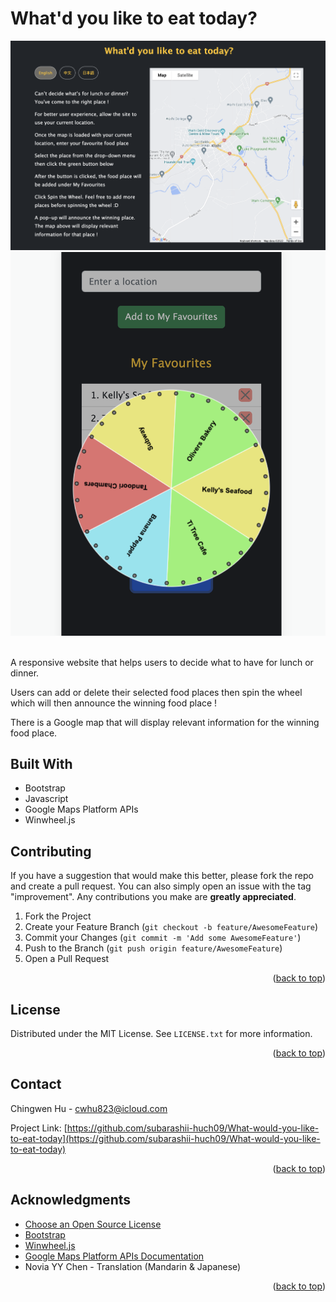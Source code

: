 # What'd you like to eat today?
![Demo-2](./images/demo-2.png)
![Demo-1](./images/demo-1.png)

<br>
A responsive website that helps users to decide what to have for lunch or dinner.

Users can add or delete their selected food places then spin the wheel which will then announce the winning food place !

There is a Google map that will display relevant information for the winning food place. 


## Built With
- Bootstrap
- Javascript
- Google Maps Platform APIs 
- Winwheel.js

<!-- CONTRIBUTING -->
## Contributing
If you have a suggestion that would make this better, please fork the repo and create a pull request. You can also simply open an issue with the tag "improvement". Any contributions you make are **greatly appreciated**.

1. Fork the Project
2. Create your Feature Branch (`git checkout -b feature/AwesomeFeature`)
3. Commit your Changes (`git commit -m 'Add some AwesomeFeature'`)
4. Push to the Branch (`git push origin feature/AwesomeFeature`)
5. Open a Pull Request

<p align="right">(<a href="#top">back to top</a>)</p>


<!-- LICENSE -->
## License

Distributed under the MIT License. See `LICENSE.txt` for more information.

<p align="right">(<a href="#top">back to top</a>)</p>



<!-- CONTACT -->
## Contact

Chingwen Hu - cwhu823@icloud.com

Project Link: [https://github.com/subarashii-huch09/What-would-you-like-to-eat-today](https://github.com/subarashii-huch09/What-would-you-like-to-eat-today)

<p align="right">(<a href="#top">back to top</a>)</p>



<!-- ACKNOWLEDGMENTS -->
## Acknowledgments

* [Choose an Open Source License](https://choosealicense.com)
* [Bootstrap](https://getbootstrap.com/docs/5.2/getting-started/introduction/)
* [Winwheel.js](http://dougtesting.net/winwheel/examples)
* [Google Maps Platform APIs Documentation](https://developers.google.com/maps/documentation/javascript)
* Novia YY Chen - Translation (Mandarin & Japanese)


<p align="right">(<a href="#top">back to top</a>)</p>